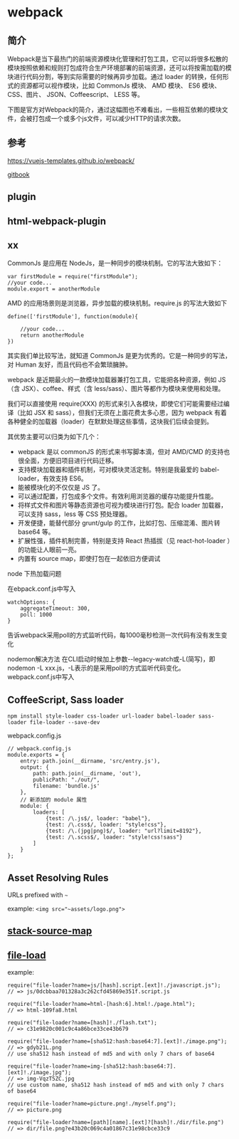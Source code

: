 webpack
===

简介
---

Webpack是当下最热门的前端资源模块化管理和打包工具，它可以将很多松散的模块按照依赖和规则打包成符合生产环境部署的前端资源，还可以将按需加载的模块进行代码分割，等到实际需要的时候再异步加载。通过 loader 的转换，任何形式的资源都可以视作模块，比如 CommonJs 模块、 AMD 模块、 ES6 模块、CSS、图片、 JSON、Coffeescript、 LESS 等。

下图是官方对Webpack的简介，通过这幅图也不难看出，一些相互依赖的模块文件，会被打包成一个或多个js文件，可以减少HTTP的请求次数。

参考
---

https://vuejs-templates.github.io/webpack/

[gitbook](https://github.com/hzh1990/vuejs-templates)

plugin
----

## html-webpack-plugin

xx
---

CommonJs 是应用在 NodeJs，是一种同步的模块机制。它的写法大致如下：
```
var firstModule = require("firstModule");
//your code...
module.export = anotherModule
```

AMD 的应用场景则是浏览器，异步加载的模块机制。require.js 的写法大致如下
```
define(['firstModule'], function(module){

    //your code...
    return anotherModule
})
```

其实我们单比较写法，就知道 CommonJs 是更为优秀的。它是一种同步的写法，对 Human 友好，而且代码也不会繁琐臃肿。

webpack 是近期最火的一款模块加载器兼打包工具，它能把各种资源，例如 JS（含 JSX）、coffee、样式（含 less/sass）、图片等都作为模块来使用和处理。

我们可以直接使用 require(XXX) 的形式来引入各模块，即使它们可能需要经过编译（比如 JSX 和 sass），但我们无须在上面花费太多心思，因为 webpack 有着各种健全的加载器（loader）在默默处理这些事情，这块我们后续会提到。

其优势主要可以归类为如下几个：

- webpack 是以 commonJS 的形式来书写脚本滴，但对 AMD/CMD 的支持也很全面，方便旧项目进行代码迁移。
- 支持模块加载器和插件机制，可对模块灵活定制。特别是我最爱的 babel-loader，有效支持 ES6。
- 能被模块化的不仅仅是 JS 了。
- 可以通过配置，打包成多个文件。有效利用浏览器的缓存功能提升性能。
- 将样式文件和图片等静态资源也可视为模块进行打包。配合 loader 加载器，可以支持 sass，less 等 CSS 预处理器。
- 开发便捷，能替代部分 grunt/gulp 的工作，比如打包、压缩混淆、图片转 base64 等。
- 扩展性强，插件机制完善，特别是支持 React 热插拔（见 react-hot-loader ）的功能让人眼前一亮。
- 内置有 source map，即使打包在一起依旧方便调试

node 下热加载问题

在ebpack.conf.js中写入
```
watchOptions: {
    aggregateTimeout: 300,
    poll: 1000
}

```

告诉webpack采用poll的方式监听代码，每1000毫秒检测一次代码有没有发生变化

nodemon解决方法
在CLI启动时候加上参数--legacy-watch或-L(简写)，即nodemon -L xxx.js，-L表示的是采用poll的方式监听代码变化。webpack.conf.js中写入

## CoffeeScript, Sass loader

```
npm install style-loader css-loader url-loader babel-loader sass-loader file-loader --save-dev
```

webpack.config.js
```
// webpack.config.js
module.exports = {
    entry: path.join(__dirname, 'src/entry.js'),
    output: {
        path: path.join(__dirname, 'out'),
        publicPath: "./out/",
        filename: 'bundle.js'
    },
    // 新添加的 module 属性
    module: {
        loaders: [
            {test: /\.js$/, loader: "babel"},
            {test: /\.css$/, loader: "style!css"},
            {test: /\.(jpg|png)$/, loader: "url?limit=8192"},
            {test: /\.scss$/, loader: "style!css!sass"}
        ]
    }
};
```

## Asset Resolving Rules

URLs prefixed with `~`

example: `<img src="~assets/logo.png">`

## [stack-source-map](https://github.com/chemzqm/stack-source-map)

## [file-load](https://github.com/webpack-contrib/file-loader)

example:

```
require("file-loader?name=js/[hash].script.[ext]!./javascript.js");
// => js/0dcbbaa701328a3c262cfd45869e351f.script.js

require("file-loader?name=html-[hash:6].html!./page.html");
// => html-109fa8.html

require("file-loader?name=[hash]!./flash.txt");
// => c31e9820c001c9c4a86bce33ce43b679

require("file-loader?name=[sha512:hash:base64:7].[ext]!./image.png");
// => gdyb21L.png
// use sha512 hash instead of md5 and with only 7 chars of base64

require("file-loader?name=img-[sha512:hash:base64:7].[ext]!./image.jpg");
// => img-VqzT5ZC.jpg
// use custom name, sha512 hash instead of md5 and with only 7 chars of base64

require("file-loader?name=picture.png!./myself.png");
// => picture.png

require("file-loader?name=[path][name].[ext]?[hash]!./dir/file.png")
// => dir/file.png?e43b20c069c4a01867c31e98cbce33c9
```

